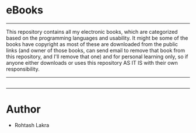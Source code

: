# eBooks

--- 
This repository contains all my electronic books, which are categorized based 
on the programming languages and usability. It might be some of the books have 
copyright as most of these are downloaded from the public links (and owner of 
those books, can send email to remove that book from this repository, and I'll 
remove that one) and for personal learning only, so if anyone either downloads 
or uses this repository AS IT IS with their own responsibility.

---

## 

## 

---

# Author
- Rohtash Lakra